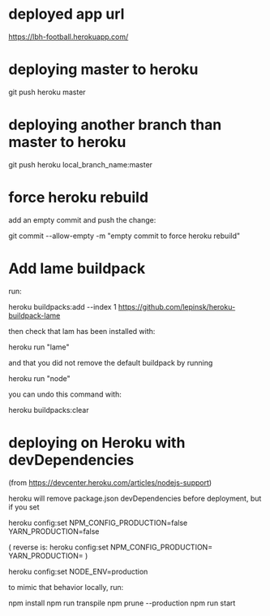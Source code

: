 # deployed app url

https://lbh-football.herokuapp.com/


# deploying master to heroku

git push heroku master


# deploying another branch than master to heroku

git push heroku local_branch_name:master


# force heroku rebuild

add an empty commit and push the change:

git commit --allow-empty -m "empty commit to force heroku rebuild"

# Add lame buildpack 

run:

heroku buildpacks:add --index 1 https://github.com/lepinsk/heroku-buildpack-lame

then check that lam has been installed with:

heroku run "lame"

and that you did not remove the default buildpack by running 

heroku run "node"

you can undo this command with:

heroku buildpacks:clear


# deploying on Heroku with devDependencies

(from https://devcenter.heroku.com/articles/nodejs-support)

heroku will remove package.json devDependencies before deployment, but if you set

heroku config:set NPM_CONFIG_PRODUCTION=false YARN_PRODUCTION=false

(
reverse is:
heroku config:set NPM_CONFIG_PRODUCTION= YARN_PRODUCTION=
)

heroku config:set NODE_ENV=production

to mimic that behavior locally, run:

npm install
npm run transpile
npm prune --production
npm run start